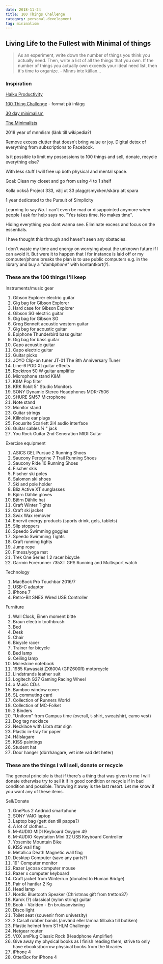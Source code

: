 ```yaml
---
date: 2018-11-24
title: 100 Things Challenge
category: personal-development
tag: minimalism
---
```


## Living Life to the Fullest with Minimal of things

> As an experiment, write down the number of things you think you actually need. Then, write a list of all the things that you own. If the number of things you actually own exceeds your ideal need list, then it's time to organize. - Minns inte källan...

### Inspiration

[Haiku Productivity](https://zenhabits.net/haiku-productivity-the-fine-art-of-limiting-yourself-to-the-essential/)

[100 Thing Challenge](https://zenhabits.net/minimalist-fun-the-100-things-challenge/) - format på inlägg

[30 day minimalism](https://www.pickuplimes.com/single-post/2017/11/05/30-DAYS-TO-MINIMALISM-printable-guide)

[The Minimalists](https://www.youtube.com/watch?v=w7rewjFNiys)

2018 year of mnmlism (länk till wikipedia?)

Remove excess clutter that doesn't bring value or joy. Digital detox of everything from subscriptions to Facebook. 

Is it possible to limit my possessions to 100 things and sell, donate, recycle everything else?

With less stuff I will free up both physical and mental space.

Goal: Clean my closet and go from using 4 to 1 shelf

Kolla också Project 333, välj ut 33 plagg/smycken/skärp att spara

1 year dedicated to the Pursuit of Simplicity

Learning to say *No*. I can't even be mad or disappointed anymore when people I ask for help says no. "Yes takes time. No makes time". 

Hiding everything you dont wanna see. Eliminate excess and focus on the essentials.

I have thought this through and haven't seen any obstacles.

I don't waste my time and energy on worrying about the unknown future if I can avoid it. But were it to happen that I for instance is laid off or my computer/phone breaks the plan is to use public computers e.g. in the library and buy a *"dumbphone"* with kontantkort(?).

### These are the 100 things I'll keep

Instruments/music gear

1. Gibson Explorer electric guitar
2. Gig bag for Gibson Explorer
3. Hard case for Gibson Explorer
4. Gibson SG electric guitar
5. Gig bag for Gibson SG
6. Greg Bennett acoustic western guitar
7. Gig bag for acoustic guitar
8. Epiphone Thunderbird bass guitar
9. Gig bag for bass guitar
10. Capo acoustic guitar
11. Capo electric guitar
12. Guitar picks
13. JOYO Clip-on tuner JT-01 The 8th Anniversary Tuner
14. Line-6 POD Xt guitar effects
15. Rocktron 50 W guitar amplifier
16. Microphone stand K&M
17. K&M Pop filter
18. KRK Rokit 5" Studio Monitors
19. SONY Dynamic Stereo Headphones MDR-7506
20. SHURE SM57 Microphone
21. Note stand
22. Monitor stand
23. Guitar strings
24. Killnoise ear plugs
25. Focusrite Scarlett 2i4 audio interface
26. Guitar cables ¼ " jack
27. You Rock Guitar 2nd Generation MIDI Guitar

Exercise equipment

1. ASICS GEL Pursue 2 Running Shoes
2. Saucony Peregrine 7 Trail Running Shoes
3. Saucony Ride 10 Running Shoes
4. Fischer skis
5. Fischer ski poles
6. Salomon ski shoes
7. Ski and pole holder
8. Bliz Active XT sunglasses
9. Björn Dählie gloves
10. Björn Dählie hat
11. Craft Winter Tights
12. Craft ski jacket
13. Swix Wax remover
14. Enervit energy products (sports drink, gels, tablets)
15. Slip stoppers
16. Speedo Swimming goggles
17. Speedo Swimming Tights
18. Craft running tights
19. Jump rope
20. Fitness/yoga mat
21. Trek One Series 1.2 racer bicycle
22. Garmin Forerunner 735XT GPS Running and Multisport watch

Technology

1. MacBook Pro Touchbar 2016/7
2. USB-C adaptor
3. iPhone 7
4. Retro-Bit SNES Wired USB Controller

Furniture

1. Wall Clock, Einen moment bitte
2. Braun electric toothbrush
3. Bed
4. Desk
5. Chair
6. Bicycle racer
7. Trainer for bicycle
8. Bed lamp
9. Ceiling lamp
10. Moleskine notebook
11. 1985 Kawasaki ZX600A (GPZ600R) motorcycle
12. Lindstrands leather suit
13. Logitech G27 Gaming Racing Wheel
14. x Music CD:s
15. Bamboo window cover
16. SL commuting card
17. Collection of Runners World
18. Collection of MC-Folket
19. 2 Binders
20. "Uniform" from Campus time (overall, t-shirt, sweatshirt, camo vest)
21. Dog tag necklace
22. Necklace with Libra star sign
23. Plastic in-tray for paper
24. Hålslagare
25. KISS paintings
26. Student hat
27. Door hanger (dörrhängare, vet inte vad det heter)

### These are the things I will sell, donate or recycle

The general principle is that if there's a thing that was given to me I will donate otherwise try to sell it if in good condition or recycle if in bad condition and possible. Throwing it away is the last resort. Let me know if you want any of these items.

Sell/Donate

1. OnePlus 2 Android smartphone
2. SONY VAIO laptop
3. Laptop bag (gett den till pappa?)
4. A lot of clothes…
5. M-AUDIO MIDI Keyboard Oxygen 49
6. M-AUDIO Keystation Mini 32 USB Keyboard Controller
7. Yosemite Mountain Bike
8. KISS wall flag
9. Metallica Death Magnetic wall flag
10. Desktop Computer (save any parts?)
11. 19" Computer monitor
12. Razer Lycosa computer mouse
13. Razer x computer keyboard
14. Craft jacket from Winterrun (donated to Human Bridge)
15. Pair of hantlar 2 Kg
16. Head lamp
17. Nordic Bluetooth Speaker (Christmas gift from tretton37)
18. Karok (?) classical (nylon string) guitar
19. Book - Världen - En bruksanvisning
20. Disco light
21. Toilet seat (souvenir from university)
22. 2 Casall rubber bands (använd eller lämna tillbaka till butiken)
23. Plastic helmet from STHLM Challenge
24. Netgear router
25. VOX amPlug Classic Rock (Headphone Amplifier)
26. Give away my physical books as I finish reading them, strive to only have ebooks/borrow physical books from the libraries
27. iPhone 4
28. OtterBox for iPhone 4